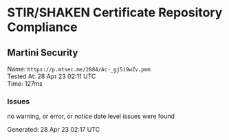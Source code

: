# STIR/SHAKEN Certificate Repository Compliance

## Martini Security

Name: `https://p.mtsec.me/2884/Ac-_gj5i9wZv.pem`\
Tested At: 28 Apr 23 02:11 UTC\
Time: 127ms

### Issues

no warning, or error, or notice date level issues were found

Generated: 28 Apr 23 02:17 UTC
